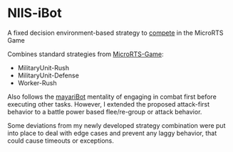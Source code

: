# NIlS-iBot
A fixed decision environment-based strategy to [compete](https://sites.google.com/site/micrortsaicompetition/introduction?authuser=0) in the MicroRTS Game

Combines standard strategies from [MicroRTS-Game](https://github.com/Farama-Foundation/MicroRTS):
 - MilitaryUnit-Rush
 - MilitaryUnit-Defense
 - Worker-Rush

Also follows the [mayariBot](https://github.com/barvazkrav/mayariBot) mentality of engaging in combat first before executing other tasks. However, I extended the proposed attack-first behavior to a battle power based flee/re-group or attack behavior.

Some deviations from my newly developed strategy combination were put into place to deal with edge cases and prevent any laggy behavior, that could cause timeouts or exceptions.  
